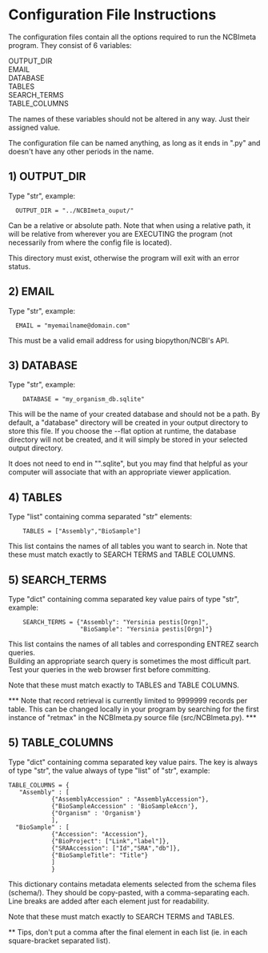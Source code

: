 # Configuration File Instructions

The configuration files contain all the options required to run the NCBImeta program.
They consist of 6 variables:

OUTPUT_DIR    
EMAIL    
DATABASE    
TABLES    
SEARCH_TERMS    
TABLE_COLUMNS    

The names of these variables should not be altered in any way. Just their assigned value.    

The configuration file can be named anything, as long as it ends in ".py" and doesn't have any other periods in the name.

## 1) OUTPUT_DIR
Type "str", example:    
    
      OUTPUT_DIR = "../NCBImeta_ouput/"  
    
Can be a relative or absolute path. Note that when using a relative path, it will be relative from wherever you are EXECUTING the program (not necessarily from where the config file is located).    

This directory must exist, otherwise the program will exit with an error status.    

## 2) EMAIL
Type "str", example:    

      EMAIL = "myemailname@domain.com"    

This must be a valid email address for using biopython/NCBI's API.    

## 3) DATABASE
Type "str", example:    

        DATABASE = "my_organism_db.sqlite"    

This will be the name of your created database and should not be a path. By default, a "database" directory will be created in your output directory to store this file. If you choose the --flat option at runtime, the database directory will not be created, and it will simply be stored in your selected output directory.    

It does not need to end in "".sqlite", but you may find that helpful as your computer will associate that with an appropriate viewer application.    

## 4) TABLES
Type "list" containing comma separated "str" elements:   

        TABLES = ["Assembly","BioSample"]

This list contains the names of all tables you want to search in. Note that these must match exactly to SEARCH TERMS and TABLE COLUMNS. 

## 5) SEARCH_TERMS
Type "dict" containing comma separated key value pairs of type "str", example:    

        SEARCH_TERMS = {"Assembly": "Yersinia pestis[Orgn]",    
                        "BioSample": "Yersinia pestis[Orgn]"}    

This list contains the names of all tables and corresponding ENTREZ search queries.    
Building an appropriate search query is sometimes the most difficult part.    
Test your queries in the web browser first before committing.    

Note that these must match exactly to TABLES and TABLE COLUMNS.    

*** Note that record retrieval is currently limited to 9999999 records per table. This can be changed locally in your program by searching for the first instance of "retmax" in the NCBImeta.py source file (src/NCBImeta.py). ***    

## 5) TABLE_COLUMNS
Type "dict" containing comma separated key value pairs. The key is always of type "str", the value always of type "list" of "str", example:    

    TABLE_COLUMNS = {
       "Assembly" : [
                {"AssemblyAccession" : "AssemblyAccession"},
                {"BioSampleAccession" : 'BioSampleAccn'},
                {"Organism" : 'Organism'}
                ],
      "BioSample" : [
                {"Accession": "Accession"},
                {"BioProject": ["Link","label"]},
                {"SRAAccession": ["Id","SRA","db"]},
                {"BioSampleTitle": "Title"}
                ]
                }
                
This dictionary contains metadata elements selected from the schema files (schema/). They should be copy-pasted, with a comma-separating each. Line breaks are added after each element just for readability.    

Note that these must match exactly to SEARCH TERMS and TABLES.    

** Tips, don't put a comma after the final element in each list (ie. in each square-bracket separated list).
